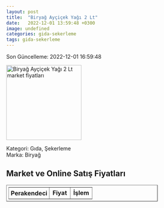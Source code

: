 ```yaml
---
layout: post
title:  "Biryağ Ayçiçek Yağı 2 Lt"
date:   2022-12-01 13:59:48 +0300
image: undefined
categories: gida-sekerleme
tags: gida-sekerleme
---
```


Son Güncelleme: 2022-12-01 16:59:48

<img src="undefined" width="200" alt="Biryağ Ayçiçek Yağı 2 Lt market fiyatları" />

Kategori: Gıda, Şekerleme
<br />
Marka: Biryağ

<h2>Market ve Online Satış Fiyatları</h2>

<table border="1" style="padding: 5px;width:80%;">
  <tr>
    <td style="padding: 5px;"><strong>Perakendeci</strong></td>
    <td><strong>Fiyat</strong></td>
    <td><strong>İşlem</strong></td>
  </tr>
  
</table>
